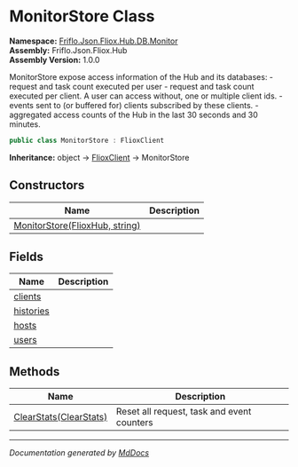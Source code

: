 ﻿<!--  
  <auto-generated>   
    The contents of this file were generated by a tool.  
    Changes to this file may be list if the file is regenerated  
  </auto-generated>   
-->

# MonitorStore Class

**Namespace:** [Friflo.Json.Fliox.Hub.DB.Monitor](../index.md)  
**Assembly:** Friflo.Json.Fliox.Hub  
**Assembly Version:** 1.0.0

MonitorStore expose access information of the Hub and its databases:            \- request and task count executed per user             \- request and task count executed per client. A user can access without, one or multiple client ids.             \- events sent to (or buffered for) clients subscribed by these clients.             \- aggregated access counts of the Hub in the last 30 seconds and 30 minutes.

```csharp
public class MonitorStore : FlioxClient
```

**Inheritance:** object → [FlioxClient](../../../Client/FlioxClient/index.md) → MonitorStore

## Constructors

| Name                                                    | Description |
| ------------------------------------------------------- | ----------- |
| [MonitorStore(FlioxHub, string)](constructors/index.md) |             |

## Fields

| Name                             | Description |
| -------------------------------- | ----------- |
| [clients](fields/clients.md)     |             |
| [histories](fields/histories.md) |             |
| [hosts](fields/hosts.md)         |             |
| [users](fields/users.md)         |             |

## Methods

| Name                                            | Description                                |
| ----------------------------------------------- | ------------------------------------------ |
| [ClearStats(ClearStats)](methods/ClearStats.md) | Reset all request, task and event counters |

___

*Documentation generated by [MdDocs](https://github.com/ap0llo/mddocs)*

